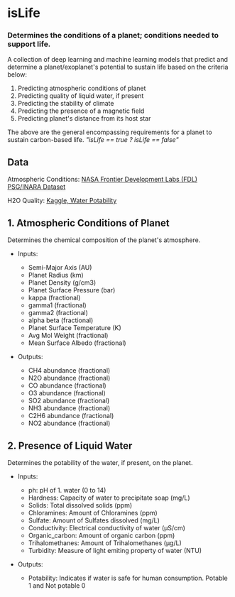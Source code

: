 # isLife
### Determines the conditions of a planet; conditions needed to support life.

A collection of deep learning and machine learning models that predict and determine a planet/exoplanet's potential to sustain life based on the criteria below:

1. Predicting atmospheric conditions of planet
2. Predicting quality of liquid water, if present
3. Predicting the stability of climate
4. Predicting the presence of a magnetic field
5. Predicting planet's distance from its host star

The above are the general encompassing requirements for a planet to sustain carbon-based life.
<i>"isLife == true ? isLife == false"</i>


## Data

Atmospheric Conditions: [NASA Frontier Development Labs (FDL) PSG/INARA Dataset](https://exoplanetarchive.ipac.caltech.edu/cgi-bin/FDL/nph-fdl?psg)

H2O Quality: [Kaggle, Water Potability](https://www.kaggle.com/datasets/adityakadiwal/water-potability)


## 1. Atmospheric Conditions of Planet

Determines the chemical composition of the planet's atmosphere.

- Inputs: 
    - Semi-Major Axis (AU)
    - Planet Radius	(km)
    - Planet Density (g/cm3)
    - Planet Surface Pressure (bar)
    - kappa	(fractional)
    - gamma1 (fractional)
    - gamma2 (fractional)
    - alpha	beta (fractional)
    - Planet Surface Temperature (K)
    - Avg Mol Weight (fractional)
    - Mean Surface Albedo (fractional)

- Outputs:
    - CH4 abundance	(fractional)
    - N2O abundance	(fractional)
    - CO abundance (fractional)
    - O3 abundance (fractional)
    - SO2 abundance	(fractional)
    - NH3 abundance	(fractional)
    - C2H6 abundance (fractional)
    - NO2 abundance (fractional)


## 2. Presence of Liquid Water

Determines the potability of the water, if present, on the planet.

- Inputs:
    - ph: pH of 1. water (0 to 14)
    - Hardness: Capacity of water to precipitate soap (mg/L)
    - Solids: Total dissolved solids (ppm)
    - Chloramines: Amount of Chloramines (ppm)
    - Sulfate: Amount of Sulfates dissolved (mg/L)
    - Conductivity: Electrical conductivity of water (μS/cm)
    - Organic_carbon: Amount of organic carbon (ppm)
    - Trihalomethanes: Amount of Trihalomethanes (μg/L)
    - Turbidity: Measure of light emiting property of water (NTU)

- Outputs:
    - Potability: Indicates if water is safe for human consumption. Potable 1 and Not potable 0